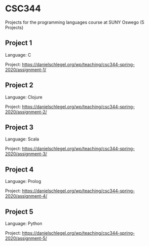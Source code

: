 # CSC344

Projects for the programming languages course at SUNY Oswego (5 Projects)

## Project 1

Language: C

Project: https://danielschlegel.org/wp/teaching/csc344-spring-2020/assignment-1/

## Project 2

Language: Clojure

Project: https://danielschlegel.org/wp/teaching/csc344-spring-2020/assignment-2/

## Project 3

Language: Scala

Project: https://danielschlegel.org/wp/teaching/csc344-spring-2020/assignment-3/

## Project 4

Language: Prolog

Project: https://danielschlegel.org/wp/teaching/csc344-spring-2020/assignment-4/

## Project 5

Language: Python

Project: https://danielschlegel.org/wp/teaching/csc344-spring-2020/assignment-5/
